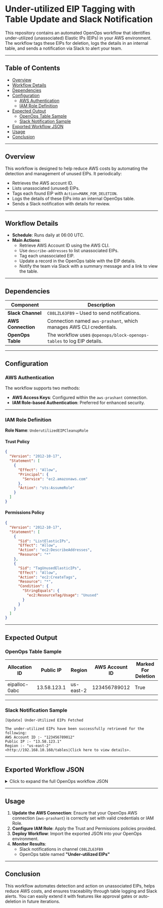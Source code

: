 # Under-utilized EIP Tagging with Table Update and Slack Notification

This repository contains an automated OpenOps workflow that identifies under-utilized (unassociated) Elastic IPs (EIPs) in your AWS environment. The workflow tags these EIPs for deletion, logs the details in an internal table, and sends a notification via Slack to alert your team.

---

## Table of Contents

- [Overview](#overview)
- [Workflow Details](#workflow-details)
- [Dependencies](#dependencies)
- [Configuration](#configuration)
  - [AWS Authentication](#aws-authentication)
  - [IAM Role Definition](#iam-role-definition)
- [Expected Output](#expected-output)
  - [OpenOps Table Sample](#openops-table-sample)
  - [Slack Notification Sample](#slack-notification-sample)
- [Exported Workflow JSON](#exported-workflow-json)
- [Usage](#usage)
- [Conclusion](#conclusion)

---

## Overview

This workflow is designed to help reduce AWS costs by automating the detection and management of unused EIPs. It periodically:
- Retrieves the AWS account ID.
- Lists unassociated (unused) EIPs.
- Tags each found EIP with `Action=MARK_FOR_DELETION`.
- Logs the details of these EIPs into an internal OpenOps table.
- Sends a Slack notification with details for review.

---

## Workflow Details

- **Schedule**: Runs daily at 06:00 UTC.
- **Main Actions**:
  - Retrieve AWS Account ID using the AWS CLI.
  - Use `describe-addresses` to list unassociated EIPs.
  - Tag each unassociated EIP.
  - Update a record in the OpenOps table with the EIP details.
  - Notify the team via Slack with a summary message and a link to view the table.

---

## Dependencies

| Component          | Description                                                    |
|--------------------|----------------------------------------------------------------|
| **Slack Channel**  | `C08LZL63FB9` – Used to send notifications.                    |
| **AWS Connection** | Connection named `aws-prashant`, which manages AWS CLI credentials. |
| **OpenOps Table**  | The workflow uses `@openops/block-openops-tables` to log EIP details. |

---

## Configuration

### AWS Authentication

The workflow supports two methods:
- **AWS Access Keys**: Configured within the `aws-prashant` connection.
- **IAM Role-based Authentication**: Preferred for enhanced security.

---

### IAM Role Definition

**Role Name**: `UnderutilizedEIPCleanupRole`

#### Trust Policy

```json
{
  "Version": "2012-10-17",
  "Statement": [
    {
      "Effect": "Allow",
      "Principal": {
        "Service": "ec2.amazonaws.com"
      },
      "Action": "sts:AssumeRole"
    }
  ]
}
```

#### Permissions Policy

```json
{
  "Version": "2012-10-17",
  "Statement": [
    {
      "Sid": "ListElasticIPs",
      "Effect": "Allow",
      "Action": "ec2:DescribeAddresses",
      "Resource": "*"
    },
    {
      "Sid": "TagUnusedElasticIPs",
      "Effect": "Allow",
      "Action": "ec2:CreateTags",
      "Resource": "*",
      "Condition": {
        "StringEquals": {
          "ec2:ResourceTag/Usage": "Unused"
        }
      }
    }
  ]
}
```

---

## Expected Output

### OpenOps Table Sample

| Allocation ID  | Public IP    | Region     | AWS Account ID | Marked For Deletion |
|----------------|--------------|------------|----------------|----------------------|
| eipalloc-0abc  | 13.58.123.1  | us-east-2  | 123456789012   | True                |

---

### Slack Notification Sample

```
[Update] Under-Utilized EIPs Fetched

The under-utilized EIPs have been successfully retrieved for the following:
AWS Account ID :- "123456789012"
Public IP :- "13.58.123.1"
Region :- "us-east-2"
<http://192.168.10.160/tables|Click here to view details>.
```

---

## Exported Workflow JSON

<details>
<summary>Click to expand the full OpenOps workflow JSON</summary>


```json
{
  "created": "1746447589671",
  "updated": "1746447589671",
  "name": "Under-utilized EIP tagging with addition in table",
  "template": {
    "displayName": "Under-utilized EIP tagging with addition in table",
    "trigger": {
      "type": "TRIGGER",
      "settings": {
        "blockName": "@openops/block-schedule",
        "blockVersion": "~0.1.5",
        "input": {
          "timezone": "UTC",
          "hour_of_the_day": 6,
          "run_on_weekends": true
        }
      },
      "nextAction": {
        "type": "BLOCK",
        "settings": {
          "blockName": "@openops/block-aws",
          "actionName": "aws_cli",
          "input": {
            "auth": "{{connections['aws-prashant']}}",
            "commandToRun": "aws sts get-caller-identity --query \"Account\" --output text"
          }
        },
        "nextAction": {
          "type": "BLOCK",
          "settings": {
            "blockName": "@openops/block-aws",
            "actionName": "aws_cli",
            "input": {
              "commandToRun": "aws ec2 describe-addresses --query \"Addresses[?AssociationId==null]\""
            }
          },
          "nextAction": {
            "type": "BRANCH",
            "settings": {
              "conditions": [
                [
                  {
                    "operator": "BOOLEAN_IS_TRUE",
                    "firstValue": "{{step_2}}"
                  }
                ]
              ]
            },
            "onSuccessAction": {
              "type": "LOOP_ON_ITEMS",
              "settings": {
                "items": "{{step_2}}"
              },
              "firstLoopAction": {
                "type": "BLOCK",
                "settings": {
                  "blockName": "@openops/block-aws",
                  "actionName": "aws_cli",
                  "input": {
                    "commandToRun": "aws ec2 create-tags --resources {{step_3['item']['AllocationId']}} --tags Key=Action,Value=MARK_FOR_DELETION"
                  }
                },
                "nextAction": {
                  "type": "BLOCK",
                  "settings": {
                    "blockName": "@openops/block-openops-tables",
                    "actionName": "update_record",
                    "input": {
                      "tableName": "Under-utilized EIPs",
                      "rowPrimaryKey": {
                        "rowPrimaryKey": "{{step_3['item']['AllocationId']}}"
                      },
                      "fieldsProperties": {
                        "fieldsProperties": [
                          {
                            "fieldName": "PublicIp",
                            "newFieldValue": {
                              "newFieldValue": "{{step_3['item']['PublicIp']}}"
                            }
                          },
                          {
                            "fieldName": "Region",
                            "newFieldValue": {
                              "newFieldValue": "{{step_3['item']['NetworkBorderGroup']}}"
                            }
                          },
                          {
                            "fieldName": "AWS Account ID",
                            "newFieldValue": {
                              "newFieldValue": "{{step_6}}"
                            }
                          },
                          {
                            "fieldName": "Marked For Deletion",
                            "newFieldValue": {
                              "newFieldValue": true
                            }
                          }
                        ]
                      }
                    }
                  },
                  "nextAction": {
                    "type": "BLOCK",
                    "settings": {
                      "blockName": "@openops/block-slack",
                      "actionName": "send_slack_message",
                      "input": {
                        "auth": "{{connections['slack-Openops']}}",
                        "conversationId": "C08LZL63FB9",
                        "text": {
                          "text": "The under-utilized EIPs have been successfully retrieved for the following:\nAWS Account ID :- \" {{step_6}} \"\nPublic IP :- \"{{step_3['item']['PublicIp']}}\"\nRegion :- \"{{step_3['item']['NetworkBorderGroup']}}\"\n<http://192.168.10.160/tables|Click here to view details>."
                        },
                        "headerText": {
                          "headerText": "[Update] Under-Utilized EIPs Fetched"
                        }
                      }
                    }
                  }
                }
              }
            }
          }
        }
      }
    }
  }
}
```

</details>

---

## Usage

1. **Update the AWS Connection**: Ensure that your OpenOps AWS connection (`aws-prashant`) is correctly set with valid credentials or IAM Role.
2. **Configure IAM Role**: Apply the Trust and Permissions policies provided.
3. **Deploy Workflow**: Import the exported JSON into your OpenOps environment.
4. **Monitor Results**:
   - Slack notifications in channel `C08LZL63FB9`
   - OpenOps table named **"Under-utilized EIPs"**

---

## Conclusion

This workflow automates detection and action on unassociated EIPs, helps reduce AWS costs, and ensures traceability through table logging and Slack alerts. You can easily extend it with features like approval gates or auto-deletion in future iterations.
